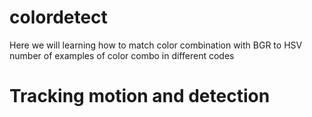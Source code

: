 # colordetect
 Here we will learning how to match color combination with BGR to HSV  
 number of examples of color combo in different codes

# Tracking motion and detection 

